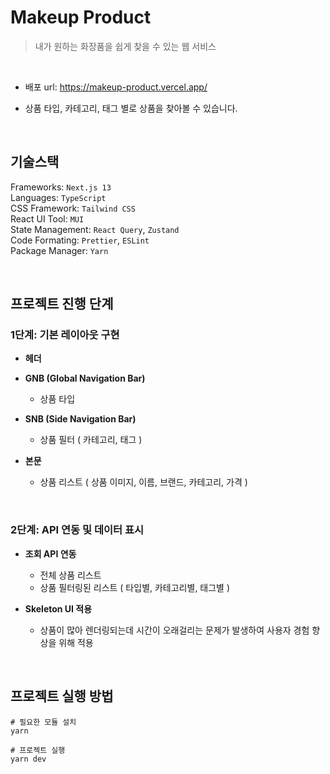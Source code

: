 # Makeup Product

> 내가 원하는 화장품을 쉽게 찾을 수 있는 웹 서비스

<br>

- 배포 url: https://makeup-product.vercel.app/
  
- 상품 타입, 카테고리, 태그 별로 상품을 찾아볼 수 있습니다.

<br>

## 기술스택

Frameworks: `Next.js 13` \
Languages: `TypeScript` \
CSS Framework: `Tailwind CSS` \
React UI Tool: `MUI` \
State Management: `React Query`, `Zustand` \
Code Formating: `Prettier`, `ESLint` \
Package Manager: `Yarn`

<br>

## 프로젝트 진행 단계

### 1단계: 기본 레이아웃 구현

- **헤더**

- **GNB (Global Navigation Bar)**
  - 상품 타입

- **SNB (Side Navigation Bar)**
  - 상품 필터 ( 카테고리, 태그 )

- **본문**
  - 상품 리스트 ( 상품 이미지, 이름, 브랜드, 카테고리, 가격 )

<br>

### 2단계: API 연동 및 데이터 표시

- **조회 API 연동**
  - 전체 상품 리스트
  - 상품 필터링된 리스트 ( 타입별, 카테고리별, 태그별 )

- **Skeleton UI 적용**
  - 상품이 많아 렌더링되는데 시간이 오래걸리는 문제가 발생하여 사용자 경험 향상을 위해 적용

<br>

## 프로젝트 실행 방법

```shell
# 필요한 모듈 설치
yarn

# 프로젝트 실행
yarn dev
```
